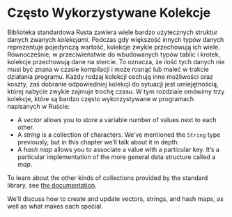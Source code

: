 <!-- # Common Collections -->
# Często Wykorzystywane Kolekcje

Biblioteka standardowa Rusta zawiera wiele bardzo użytecznych struktur danych zwanych *kolekcjami*.
Podczas gdy większość innych typów danych reprezentuje pojedynczą wartość, kolekcje zwykle przechowują ich wiele.
Równocześnie, w przeciwieństwie do wbudowanych typów tablic i krotek, kolekcje przechowują dane na stercie.
To oznacza, że ilość tych danych nie musi być znana w czasie kompilacji i może rosnąć lub maleć w trakcie działania programu.
Każdy rodzaj kolekcji cechują inne możliwości oraz koszty, zaś dobranie odpowiedniej kolekcji do sytuacji jest umiejętnością, której nabycie zwykle zajmuje trochę czasu.
W tym rozdziale omówimy trzy kolekcje, które są bardzo często wykorzystywane w programach napisanych w Ruście:

* A *vector* allows you to store a variable number of values next to each other.
* A *string* is a collection of characters. We’ve mentioned the `String` type
  previously, but in this chapter we’ll talk about it in depth.
* A *hash map* allows you to associate a value with a particular key. It’s a
  particular implementation of the more general data structure called a *map*.

To learn about the other kinds of collections provided by the standard library,
see [the documentation][collections].

We’ll discuss how to create and update vectors, strings, and hash maps, as well
as what makes each special.

[collections]: ../std/collections/index.html
